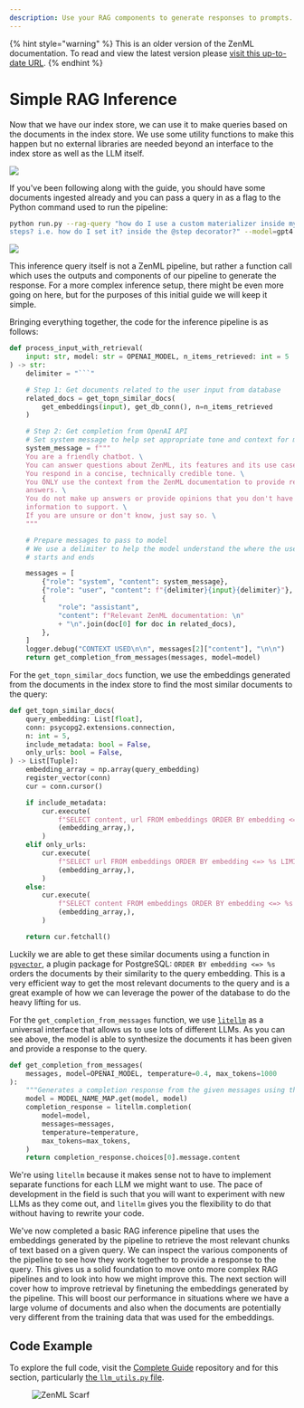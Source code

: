 ```yaml
---
description: Use your RAG components to generate responses to prompts.
---
```


{% hint style="warning" %}
This is an older version of the ZenML documentation. To read and view the latest version please [visit this up-to-date URL](https://docs.zenml.io).
{% endhint %}


# Simple RAG Inference

Now that we have our index store, we can use it to make queries based on the
documents in the index store. We use some utility functions to make this happen
but no external libraries are needed beyond an interface to the index store as
well as the LLM itself.

![](../../../.gitbook/assets/rag-stage-4.png)

If you've been following along with the guide, you should have some documents
ingested already and you can pass a query in as a flag to the Python command
used to run the pipeline:

```bash
python run.py --rag-query "how do I use a custom materializer inside my own zenml 
steps? i.e. how do I set it? inside the @step decorator?" --model=gpt4
```

![](../../../.gitbook/assets/rag-inference.png)

This inference query itself is not a ZenML pipeline, but rather a function call
which uses the outputs and components of our pipeline to generate the response.
For a more complex inference setup, there might be even more going on here, but
for the purposes of this initial guide we will keep it simple.

Bringing everything together, the code for the inference pipeline is as follows:

```python
def process_input_with_retrieval(
    input: str, model: str = OPENAI_MODEL, n_items_retrieved: int = 5
) -> str:
    delimiter = "```"

    # Step 1: Get documents related to the user input from database
    related_docs = get_topn_similar_docs(
        get_embeddings(input), get_db_conn(), n=n_items_retrieved
    )

    # Step 2: Get completion from OpenAI API
    # Set system message to help set appropriate tone and context for model
    system_message = f"""
    You are a friendly chatbot. \
    You can answer questions about ZenML, its features and its use cases. \
    You respond in a concise, technically credible tone. \
    You ONLY use the context from the ZenML documentation to provide relevant
    answers. \
    You do not make up answers or provide opinions that you don't have
    information to support. \
    If you are unsure or don't know, just say so. \
    """

    # Prepare messages to pass to model
    # We use a delimiter to help the model understand the where the user_input
    # starts and ends

    messages = [
        {"role": "system", "content": system_message},
        {"role": "user", "content": f"{delimiter}{input}{delimiter}"},
        {
            "role": "assistant",
            "content": f"Relevant ZenML documentation: \n"
            + "\n".join(doc[0] for doc in related_docs),
        },
    ]
    logger.debug("CONTEXT USED\n\n", messages[2]["content"], "\n\n")
    return get_completion_from_messages(messages, model=model)
```

For the `get_topn_similar_docs` function, we use the embeddings generated from
the documents in the index store to find the most similar documents to the
query:

```python
def get_topn_similar_docs(
    query_embedding: List[float],
    conn: psycopg2.extensions.connection,
    n: int = 5,
    include_metadata: bool = False,
    only_urls: bool = False,
) -> List[Tuple]:
    embedding_array = np.array(query_embedding)
    register_vector(conn)
    cur = conn.cursor()

    if include_metadata:
        cur.execute(
            f"SELECT content, url FROM embeddings ORDER BY embedding <=> %s LIMIT {n}",
            (embedding_array,),
        )
    elif only_urls:
        cur.execute(
            f"SELECT url FROM embeddings ORDER BY embedding <=> %s LIMIT {n}",
            (embedding_array,),
        )
    else:
        cur.execute(
            f"SELECT content FROM embeddings ORDER BY embedding <=> %s LIMIT {n}",
            (embedding_array,),
        )

    return cur.fetchall()
```

Luckily we are able to get these similar documents using a function in
[`pgvector`](https://github.com/pgvector/pgvector), a plugin package for
PostgreSQL: `ORDER BY embedding <=> %s` orders the documents by their similarity
to the query embedding. This is a very efficient way to get the most relevant
documents to the query and is a great example of how we can leverage the power
of the database to do the heavy lifting for us.

For the `get_completion_from_messages` function, we use
[`litellm`](https://github.com/BerriAI/litellm) as a universal interface that
allows us to use lots of different LLMs. As you can see above, the model is able
to synthesize the documents it has been given and provide a response to the
query.

```python
def get_completion_from_messages(
    messages, model=OPENAI_MODEL, temperature=0.4, max_tokens=1000
):
    """Generates a completion response from the given messages using the specified model."""
    model = MODEL_NAME_MAP.get(model, model)
    completion_response = litellm.completion(
        model=model,
        messages=messages,
        temperature=temperature,
        max_tokens=max_tokens,
    )
    return completion_response.choices[0].message.content
```

We're using `litellm` because it makes sense not to have to implement separate
functions for each LLM we might want to use. The pace of development in the
field is such that you will want to experiment with new LLMs as they come out,
and `litellm` gives you the flexibility to do that without having to rewrite
your code.

We've now completed a basic RAG inference pipeline that uses the embeddings
generated by the pipeline to retrieve the most relevant chunks of text based on
a given query. We can inspect the various components of the pipeline to see how
they work together to provide a response to the query. This gives us a solid
foundation to move onto more complex RAG pipelines and to look into how we might
improve this. The next section will cover how to improve retrieval by finetuning
the embeddings generated by the pipeline. This will boost our performance in
situations where we have a large volume of documents and also when the documents
are potentially very different from the training data that was used for the
embeddings.

## Code Example

To explore the full code, visit the [Complete
Guide](https://github.com/zenml-io/zenml-projects/tree/main/llm-complete-guide)
repository and for this section, particularly [the `llm_utils.py` file](https://github.com/zenml-io/zenml-projects/blob/main/llm-complete-guide/utils/llm_utils.py).

<!-- For scarf -->
<figure><img alt="ZenML Scarf" referrerpolicy="no-referrer-when-downgrade" src="https://static.scarf.sh/a.png?x-pxid=f0b4f458-0a54-4fcd-aa95-d5ee424815bc" /></figure>
